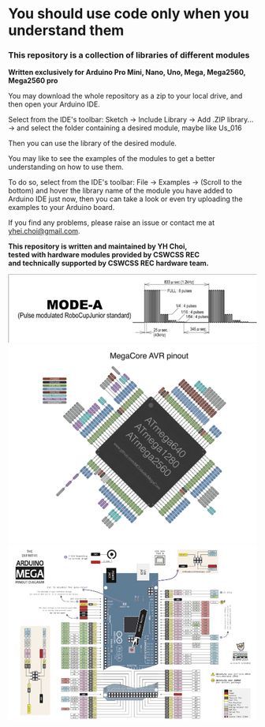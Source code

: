 # You should use code only when you understand them

### This repository is a collection of libraries of different modules

**Written exclusively for Arduino Pro Mini, Nano, Uno, Mega, Mega2560, Mega2560 pro**

You may download the whole repository as a zip to your local drive, and then open your Arduino IDE.

Select from the IDE's toolbar: Sketch -> Include Library -> Add .ZIP library... -> and select the folder containing a desired module, maybe like Us_016



Then you can use the library of the desired module.

You may like to see the examples of the modules to get a better understanding on how to use them.

To do so, select from the IDE's toolbar: File -> Examples -> (Scroll to the bottom) and hover the library name of the module you have added to Arduino IDE just now, then you can take a look or even try uploading the examples to your Arduino board.



If you find any problems, please raise an issue or contact me at yhei.choi@gmail.com.

**This repository is written and maintained by YH Choi,**  
**tested with hardware modules provided by CSWCSS REC**  
**and technically supported by CSWCSS REC hardware team.**

![](./Ningor_ir/ball_pulse_graph.png)
![](./ATmega2560_pinout.jpeg)
![](./arduino_mega_pinout.jpg)